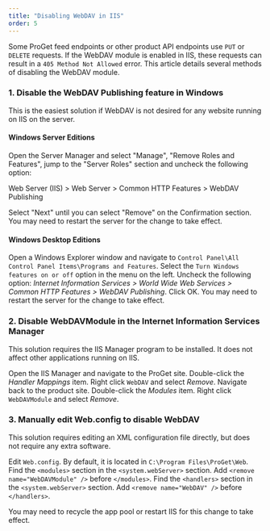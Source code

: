 ```yaml
---
title: "Disabling WebDAV in IIS"
order: 5
---
```


Some ProGet feed endpoints or other product API endpoints use `PUT` or `DELETE` requests. If the WebDAV module is enabled in IIS, these requests can result in a `405 Method Not Allowed` error. This article details several methods of disabling the WebDAV module.

### 1. Disable the WebDAV Publishing feature in Windows

This is the easiest solution if WebDAV is not desired for any website running on IIS on the server.

#### Windows Server Editions

Open the Server Manager and select "Manage", "Remove Roles and Features", jump to the "Server Roles" section and uncheck the following option: 

Web Server (IIS) > Web Server > Common HTTP Features > WebDAV Publishing

Select "Next" until you can select "Remove" on the Confirmation section. You may need to restart the server for the change to take effect.

#### Windows Desktop Editions

Open a Windows Explorer window and navigate to `Control Panel\All Control Panel Items\Programs and Features`. Select the `Turn Windows features on or off` option in the menu on the left. Uncheck the following option: *Internet Information Services > World Wide Web Services > Common HTTP Features > WebDAV Publishing*. Click OK. You may need to restart the server for the change to take effect.

### 2. Disable WebDAVModule in the Internet Information Services Manager

This solution requires the IIS Manager program to be installed. It does not affect other applications running on IIS.

Open the IIS Manager and navigate to the ProGet site. Double-click the *Handler Mappings* item. Right click `WebDAV` and select *Remove*. Navigate back to the product site. Double-click the *Modules* item. Right click `WebDAVModule` and select *Remove*.

### 3. Manually edit Web.config to disable WebDAV

This solution requires editing an XML configuration file directly, but does not require any extra software.

Edit `Web.config`. By default, it is located in `C:\Program Files\ProGet\Web`. Find the `<modules>` section in the `<system.webServer>` section. Add `<remove name="WebDAVModule" />` before `</modules>`. Find the `<handlers>` section in the `<system.webServer>` section. Add `<remove name="WebDAV" />` before `</handlers>`.

You may need to recycle the app pool or restart IIS for this change to take effect.